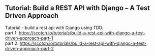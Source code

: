 ## Tutorial: Build a REST API with Django – A Test Driven Approach

Tutorial - build a rest api with Django using TDD.  
part 1: https://scotch.io/tutorials/build-a-rest-api-with-django-a-test-driven-approach-part-1  
part 2: https://scotch.io/tutorials/build-a-rest-api-with-django-a-test-driven-approach-part-2



